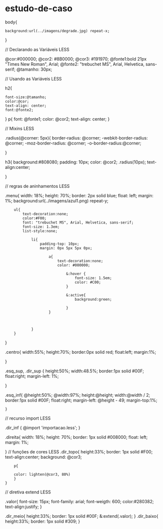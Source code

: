 # estudo-de-caso
body{
	
	background:url(../imagens/degrade.jpg) repeat-x;
	
}


// Declarando as Variáveis LESS

@cor:#000000;
@cor2: #8B0000;
@cor3: #191970;
@fonte1:bold 21px "Times New Roman", Arial; 
@fonte2: "trebuchet MS", Arial, Helvetica, sans-serif;
@tamanho: 30px;


// Usando as Variáveis LESS

h2{
	
	font-size:@tamanho;
	color:@cor;
	text-align: center;
	font:@fonte2;
}
p{
	font: @fonte1;
	color: @cor2;
	text-align: center;
}

// Mixins LESS

.radius(@corner: 5px){
	border-radius: @corner;
	-webkit-border-radius: @corner;
	-moz-border-radius: @corner;
	-o-border-radius:@corner;

}

h3{
	background:#808080;
	padding: 10px;
	color: @cor2;
	.radius(10px);
	text-align:center;

}

// regras de aninhamentos LESS

.menu{
	width: 18%;
	height: 70%;
	border: 2px solid blue;
	float: left;
	margin: 1%;
	background:url(../imagens/azul1.png) repeat-y;
	
		ul{
			text-decoration:none;
			color:#F00;
			font: "trebuchet MS", Arial, Helvetica, sans-serif;
			font-size: 1.3em;
			list-style:none;
			
				li{
					padding-top: 10px;
					margin: 0px 5px 5px 0px;
					
						a{
							text-decoration:none;
							color: #000000;
							
								&:hover {
									font-size: 1.5em;
									color: #C00;
								}
								
								&:active{
									background:green;
								
								}
						}
			
						
	
				}
		}
}

.centro{
	width:55%;
	height:70%;
	border:0px solid red;
	float:left;
	margin:1%;
	
}

.esq_sup, .dir_sup {
	height:50%;
	width:48.5%;
	border:1px solid #00F;
	float:right;
	margin-left: 1%;
	
	
}

.esq_inf{
	@height:50%;
	@width:97%;
	height:@height;
	width:@width / 2;
	border:1px solid #00F;
	float:right;
	margin-left: @height - 49;
	margin-top:1%;
	
	}
	
// recurso import LESS

.dir_inf {
	@import 'importacao.less';
	}
	
.direita{
	width: 18%;
	height: 70%;
	border: 1px solid #008000;
	float: left;
	margin: 1%;
	
}
// funções de cores LESS
.dir_topo{
	height:33%;
	border: 1px solid #F00;	
	text-align:center;
	background: @cor3;

		p{
		
		color: lighten(@cor3, 80%)
		}
	}

// diretiva extend LESS

.valor{
		font-size: 15px;
		font-family: arial;
		font-weigth: 600;
		color:#280382;
		text-align:justify;
		}

.dir_meio{
	height:33%;
	border: 1px solid #00F;
	&:extend(.valor);
}
.dir_baixo{
	height:33%;
	border: 1px solid #309;
}




